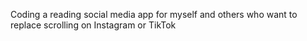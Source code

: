 Coding a reading social media app for myself and others who want to replace scrolling on Instagram or TikTok
